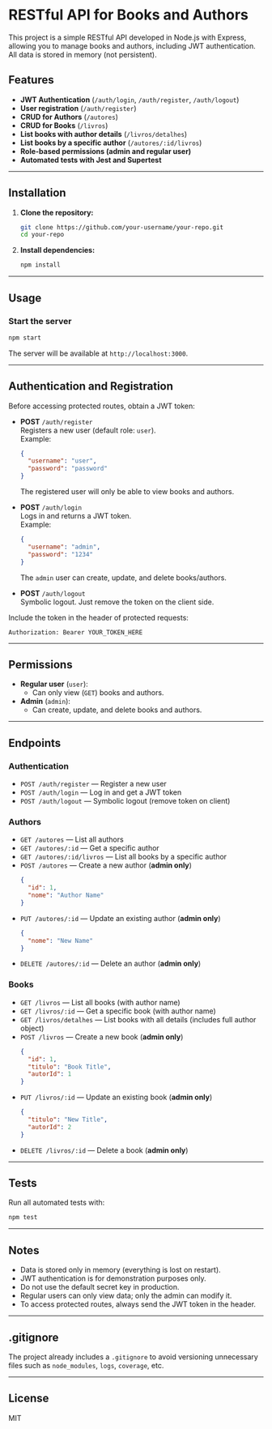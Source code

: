 # RESTful API for Books and Authors

This project is a simple RESTful API developed in Node.js with Express, allowing you to manage books and authors, including JWT authentication. All data is stored in memory (not persistent).

## Features

- **JWT Authentication** (`/auth/login`, `/auth/register`, `/auth/logout`)
- **User registration** (`/auth/register`)
- **CRUD for Authors** (`/autores`)
- **CRUD for Books** (`/livros`)
- **List books with author details** (`/livros/detalhes`)
- **List books by a specific author** (`/autores/:id/livros`)
- **Role-based permissions (admin and regular user)**
- **Automated tests with Jest and Supertest**

---

## Installation

1. **Clone the repository:**
   ```bash
   git clone https://github.com/your-username/your-repo.git
   cd your-repo
   ```

2. **Install dependencies:**
   ```bash
   npm install
   ```

---

## Usage

### Start the server

```bash
npm start
```

The server will be available at `http://localhost:3000`.

---

## Authentication and Registration

Before accessing protected routes, obtain a JWT token:

- **POST** `/auth/register`  
  Registers a new user (default role: `user`).  
  Example:
  ```json
  {
    "username": "user",
    "password": "password"
  }
  ```
  The registered user will only be able to view books and authors.

- **POST** `/auth/login`  
  Logs in and returns a JWT token.  
  Example:
  ```json
  {
    "username": "admin",
    "password": "1234"
  }
  ```
  The `admin` user can create, update, and delete books/authors.

- **POST** `/auth/logout`  
  Symbolic logout. Just remove the token on the client side.

Include the token in the header of protected requests:
```
Authorization: Bearer YOUR_TOKEN_HERE
```

---

## Permissions

- **Regular user** (`user`):  
  - Can only view (`GET`) books and authors.
- **Admin** (`admin`):  
  - Can create, update, and delete books and authors.

---

## Endpoints

### Authentication

- `POST /auth/register` — Register a new user
- `POST /auth/login` — Log in and get a JWT token
- `POST /auth/logout` — Symbolic logout (remove token on client)

### Authors

- `GET /autores` — List all authors
- `GET /autores/:id` — Get a specific author
- `GET /autores/:id/livros` — List all books by a specific author
- `POST /autores` — Create a new author (**admin only**)
  ```json
  {
    "id": 1,
    "nome": "Author Name"
  }
  ```
- `PUT /autores/:id` — Update an existing author (**admin only**)
  ```json
  {
    "nome": "New Name"
  }
  ```
- `DELETE /autores/:id` — Delete an author (**admin only**)

### Books

- `GET /livros` — List all books (with author name)
- `GET /livros/:id` — Get a specific book (with author name)
- `GET /livros/detalhes` — List books with all details (includes full author object)
- `POST /livros` — Create a new book (**admin only**)
  ```json
  {
    "id": 1,
    "titulo": "Book Title",
    "autorId": 1
  }
  ```
- `PUT /livros/:id` — Update an existing book (**admin only**)
  ```json
  {
    "titulo": "New Title",
    "autorId": 2
  }
  ```
- `DELETE /livros/:id` — Delete a book (**admin only**)

---

## Tests

Run all automated tests with:

```bash
npm test
```

---

## Notes

- Data is stored only in memory (everything is lost on restart).
- JWT authentication is for demonstration purposes only.
- Do not use the default secret key in production.
- Regular users can only view data; only the admin can modify it.
- To access protected routes, always send the JWT token in the header.

---

## .gitignore

The project already includes a `.gitignore` to avoid versioning unnecessary files such as `node_modules`, `logs`, `coverage`, etc.

---

## License

MIT
